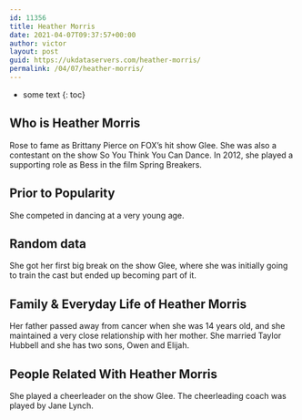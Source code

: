 ```yaml
---
id: 11356
title: Heather Morris
date: 2021-04-07T09:37:57+00:00
author: victor
layout: post
guid: https://ukdataservers.com/heather-morris/
permalink: /04/07/heather-morris/
---
```


* some text
{: toc}


## Who is Heather Morris



Rose to fame as Brittany Pierce on FOX&#8217;s hit show Glee. She was also a contestant on the show So You Think You Can Dance. In 2012, she played a supporting role as Bess in the film Spring Breakers. 

                
                
                
## Prior to Popularity



She competed in dancing at a very young age. 

                
                
                
## Random data



She got her first big break on the show Glee, where she was initially going to train the cast but ended up becoming part of it. 

                
                
                
## Family & Everyday Life of Heather Morris



Her father passed away from cancer when she was 14 years old, and she maintained a very close relationship with her mother. She married Taylor Hubbell and she has two sons, Owen and Elijah. 

                
                
                
## People Related With Heather Morris



She played a cheerleader on the show Glee. The cheerleading coach was played by Jane Lynch. 

                
              
            
          
          
          